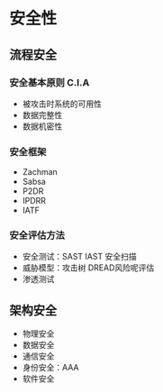# 安全性

## 流程安全

### 安全基本原则 C.I.A

- 被攻击时系统的可用性
- 数据完整性
- 数据机密性

### 安全框架

- Zachman
- Sabsa
- P2DR
- IPDRR
- IATF

### 安全评估方法

- 安全测试：SAST IAST 安全扫描
- 威胁模型：攻击树 DREAD风险呢评估
- 渗透测试

## 架构安全

- 物理安全
- 数据安全
- 通信安全
- 身份安全：AAA
- 软件安全
